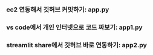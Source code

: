### ec2 연동해서 깃허브 커밋하기: app.py
### vs code에서 개인 인터넷으로 코드 짜보기: app1.py
### streamlit share에서 깃허브 바로 연동하기: app2.py

